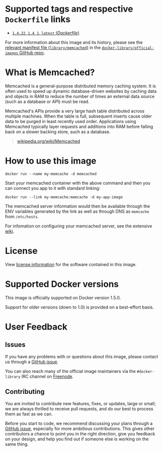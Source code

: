 # Supported tags and respective `Dockerfile` links

- [`1.4.22`, `1.4`, `1`, `latest` (*Dockerfile*)](https://github.com/docker-library/memcached/blob/5fb6459a1eb138dcd9cfcd5fa1aef62ee511d335/Dockerfile)

For more information about this image and its history, please see the [relevant
manifest file
(`library/memcached`)](https://github.com/docker-library/official-images/blob/master/library/memcached)
in the [`docker-library/official-images` GitHub
repo](https://github.com/docker-library/official-images).

# What is Memcached?

Memcached is a general-purpose distributed memory caching system. It is often
used to speed up dynamic database-driven websites by caching data and objects in
RAM to reduce the number of times an external data source (such as a database or
API) must be read.

Memcached's APIs provide a very large hash table distributed across multiple
machines. When the table is full, subsequent inserts cause older data to be
purged in least recently used order. Applications using Memcached typically
layer requests and additions into RAM before falling back on a slower backing
store, such as a database.

> [wikipedia.org/wiki/Memcached](https://en.wikipedia.org/wiki/Memcached)

# How to use this image

    docker run --name my-memcache -d memcached

Start your memcached container with the above command and then you can connect
you app to it with standard linking:

    docker run --link my-memcache:memcache -d my-app-image

The memcached server information would then be available through the ENV
variables generated by the link as well as through DNS as `memcache` from
`/etc/hosts`.

For infomation on configuring your memcached server, see the extensive [wiki](https://code.google.com/p/memcached/wiki/NewStart).

# License

View [license
information](https://github.com/memcached/memcached/blob/master/LICENSE) for the
software contained in this image.

# Supported Docker versions

This image is officially supported on Docker version 1.5.0.

Support for older versions (down to 1.0) is provided on a best-effort basis.

# User Feedback

## Issues

If you have any problems with or questions about this image, please contact us
 through a [GitHub issue](https://github.com/docker-library/memcached/issues).

You can also reach many of the official image maintainers via the
`#docker-library` IRC channel on [Freenode](https://freenode.net).

## Contributing

You are invited to contribute new features, fixes, or updates, large or small;
we are always thrilled to receive pull requests, and do our best to process them
as fast as we can.

Before you start to code, we recommend discussing your plans 
through a [GitHub issue](https://github.com/docker-library/memcached/issues), especially for more ambitious
contributions. This gives other contributors a chance to point you in the right
direction, give you feedback on your design, and help you find out if someone
else is working on the same thing.
